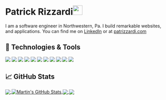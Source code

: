 # Patrick Rizzardi<img src="https://raw.githubusercontent.com/MartinHeinz/MartinHeinz/master/wave.gif" width="30px">

I am a software engineer in Northwestern, Pa. I build remarkable websites, and applications. You can find me on [LinkedIn][3] or at [patrizzardi.com][1]

## 🔧 Technologies & Tools
![](https://img.shields.io/badge/OS-Linux-informational?style=flat&logo=linux&logoColor=white&color=348ceb)
![](https://img.shields.io/badge/Editor-VSCode-informational?style=flat&logo=intellij-idea&logoColor=white&color=348ceb)
![](https://img.shields.io/badge/Code-JavaScript-informational?style=flat&logo=javascript&logoColor=white&color=348ceb)
![](https://img.shields.io/badge/Code-PHP-informational?style=flat&logo=php&logoColor=white&color=348ceb)
![](https://img.shields.io/badge/Code-React-informational?style=flat&logo=react&logoColor=white&color=348ceb)
![](https://img.shields.io/badge/Shell-Bash-informational?style=flat&logo=gnu-bash&logoColor=white&color=348ceb)
![](https://img.shields.io/badge/Tools-PostgreSQL-informational?style=flat&logo=postgresql&logoColor=white&color=348ceb)
![](https://img.shields.io/badge/Tools-MySQL-informational?style=flat&logo=mysql&logoColor=white&color=348ceb)
![](https://img.shields.io/badge/Tools-SQLite-informational?style=flat&logo=sqlite&logoColor=white&color=348ceb)
![](https://img.shields.io/badge/Tools-Docker-informational?style=flat&logo=docker&logoColor=white&color=348ceb)
![](https://img.shields.io/badge/Cloud-Digital_Ocean-informational?style=flat&logo=digitalocean&logoColor=white&color=348ceb)

<!-- Github stats cards -->
## &#x1f4c8; GitHub Stats

<a href="https://github.com/patrickrizz/patrickrizz">
  <img align="center" src="https://github-readme-stats.vercel.app/api/top-langs/?username=patrickrizz&hide=css,html&title_color=348ceb&text_color=ffffff&icon_color=2bbc8a&bg_color=051736" />
</a>
<a href="https://github.com/patrickrizz/patrickrizz">
  <img align="center" src="https://github-readme-stats.vercel.app/api?username=patrickrizz&show_icons=true&line_height=27&count_private=true&title_color=348ceb&text_color=ffffff&icon_color=2bbc8a&bg_color=051736" alt="Martin's GitHub Stats" />
</a>
<a href="https://github.com/patrickrizz/pat-rizzardi">
  <img align="center" src="https://github-readme-stats.vercel.app/api/pin/?username=patrickrizz&repo=pat-rizzardi&title_color=348ceb&text_color=ffffff&icon_color=2bbc8a&bg_color=051736" />
</a>
<a href="https://github.com/patrickrizz/weather-app">
  <img align="center" src="https://github-readme-stats.vercel.app/api/pin/?username=patrickrizz&repo=weather-app&title_color=348ceb&text_color=ffffff&icon_color=2bbc8a&bg_color=051736" />
</a> 

<!-- links to your social media accounts -->

[1]: https://patrizzardi.com
[2]: https://github.com/patrizzardi
[3]: https://www.linkedin.com/in/patrick-rizzardi/

<!-- Resources -->
<!-- Icons: https://simpleicons.org/ -->
<!-- GitHub Stats: https://github.com/anuraghazra/github-readme-stats -->
<!-- Emojis: https://emojipedia.org/emoji/ -->
<!-- HTML Emojis: https://www.fileformat.info/index.htm -->
<!-- Shields: https://shields.io/ -->
<!-- Awesome GitHub Profile README: https://github.com/abhisheknaiidu/awesome-github-profile-readme -->
